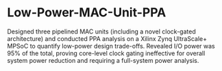 # Low-Power-MAC-Unit-PPA
Designed three pipelined MAC units (including a novel clock-gated architecture) and conducted PPA analysis on a Xilinx Zynq UltraScale+ MPSoC to quantify low-power design trade-offs. Revealed I/O power was 95% of the total, proving core-level clock gating ineffective for overall system power reduction and requiring a full-system power analysis.
